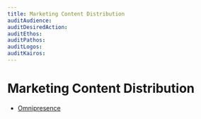 ```yaml
---
title: Marketing Content Distribution
auditAudience:
auditDesiredAction:
auditEthos:
auditPathos:
auditLogos:
auditKairos:
---
```


# Marketing Content Distribution

- [Omnipresence](./omnipresence.md)
